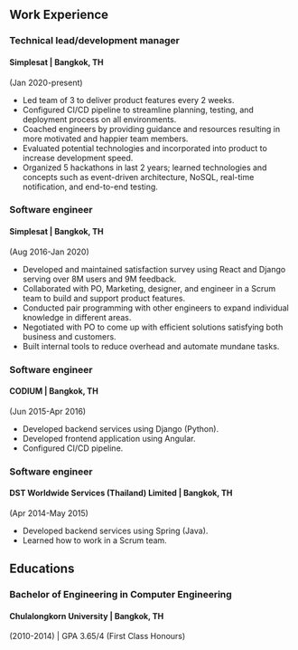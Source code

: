 ## Work Experience

### Technical lead/development manager

#### Simplesat <span class="font-soft">| Bangkok, TH</span>

<span class="font-soft">(Jan 2020-present)</span>

- Led team of 3 to deliver product features every 2 weeks.
- Configured CI/CD pipeline to streamline planning, testing, and deployment process on all environments.
- Coached engineers by providing guidance and resources resulting in more motivated and happier team members.
- Evaluated potential technologies and incorporated into product to increase development speed.
- Organized 5 hackathons in last 2 years; learned technologies and concepts such as event-driven architecture, NoSQL, real-time notification, and end-to-end testing.

### Software engineer

#### Simplesat <span class="font-soft">| Bangkok, TH</span>

<span class="font-soft">(Aug 2016-Jan 2020)</span>

- Developed and maintained satisfaction survey using React and Django serving over 8M users and 9M feedback.
- Collaborated with PO, Marketing, designer, and engineer in a Scrum team to build and support product features.
- Conducted pair programming with other engineers to expand individual knowledge in different areas.
- Negotiated with PO to come up with efficient solutions satisfying both business and customers.
- Built internal tools to reduce overhead and automate mundane tasks.

### Software engineer

#### CODIUM <span class="font-soft">| Bangkok, TH</span>

<span class="font-soft">(Jun 2015-Apr 2016)</span>

- Developed backend services using Django (Python).
- Developed frontend application using Angular.
- Configured CI/CD pipeline.

### Software engineer

#### DST Worldwide Services (Thailand) Limited <span class="font-soft">| Bangkok, TH</span>

<span class="font-soft">(Apr 2014-May 2015)</span>

- Developed backend services using Spring (Java).
- Learned how to work in a Scrum team.

## Educations

### Bachelor of Engineering in Computer Engineering

#### Chulalongkorn University <span class="font-soft">| Bangkok, TH</span>

<span class='font-soft'>(2010-2014) | GPA 3.65/4 (First Class Honours)</span>

